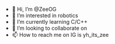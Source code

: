 - 👋 Hi, I’m @ZeeOG
- 👀 I’m interested in robotics
- 🌱 I’m currently learning C/C++
- 💞️ I’m looking to collaborate on 
- 📫 How to reach me on IG is yh_its_zee

<!---
ZeeOG/ZeeOG is a ✨ special ✨ repository because its `README.md` (this file) appears on your GitHub profile.
You can click the Preview link to take a look at your changes.
--->

